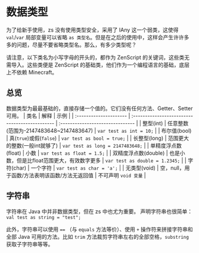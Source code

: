 # 数据类型

为了给新手使用，zs 没有使用类型安全，采用了 IAny 这一个弱类，这使得 `val`/`var` 局部变量可以省略 `as 类型名`。但是在之后的使用中，这样会产生许许多多的问题，尽量不要省略类型名。那么，有多少类型呢？

请注意，以下类名为小写字母的开头的，都作为 ZenScript 的关键词，这些类无需导入。这些类便是 ZenScript 的基础类，他们作为一个编程语言的基础，底层上不依赖 Minecraft。

## 总览

数据类型为最最基础的，直接存储一个值的。它们没有任何方法、Getter、Setter可用。
| 类名                   | 解释                                           | 示例                             |
| :--------------------- | :--------------------------------------------- | :------------------------------- |
| 整型\(int\)            | 任意整数\(范围为-2147483648~2147483647\)       | `var test as int = 10;`          |
| 布尔值\(bool\)         | 真\(`true`)或假\(`false`\)                  | `var test as bool = true;`       |
| 长整型\(long\)         | 范围更大的整数\(一般int就够了\)                | `var test as long = 2147483648;` |
| 单精度浮点数\(float\)  | 小数                                           | `var test as float = 1.5;`       |
| 双精度浮点数\(double\) | 也是小数，但是比float范围更大，有效数字更多    | `var test as double = 1.2345;`   |
| 字符(char) | 一个字符 | `var test as char = 'a';` |
| 无类型\(void\)         | 空，null，用于函数/方法表明该函数/方法无返回值 | 不可声明 `void 变量`       |

## 字符串

字符串在 Java 中并非数据类型，但在 zs 中也尤为重要。 声明字符串也很简单： `val test as string = "test";`

此外，字符串可以使用 `==` （与 `equals` 方法等价）、使用 `+` 操作符来拼接字符串和全部 Java 可用的方法。比如 `trim` 方法裁剪字符串左右的全部空格，`substring` 获取子字符串等等。